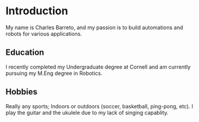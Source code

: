 # Introduction 

My name is Charles Barreto, and my passion is to build automations and robots for various applications. 

## Education 
I recently completed my Undergraduate degree at Cornell and am currently pursuing my M.Eng degree in Robotics.

## Hobbies 
Really any sports; Indoors or outdoors (soccer, basketball, ping-pong, etc). I play the guitar and the ukulele due to my lack of singing capablity. 


